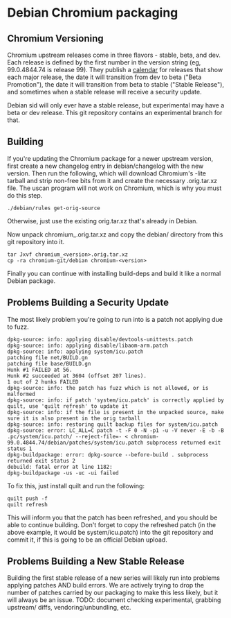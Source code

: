 
# Debian Chromium packaging

## Chromium Versioning

Chromium upstream releases come in three flavors - stable, beta, and dev. Each release is defined by the first number in the version string (eg, 99.0.4844.74 is release 99). They publish a [calendar](https://chromiumdash.appspot.com/schedule) for releases that show each major release, the date it will transition from dev to beta ("Beta Promotion"), the date it will transition from beta to stable ("Stable Release"), and sometimes when a stable release will receive a security update.

Debian sid will only ever have a stable release, but experimental may have a beta or dev release. This git repository contains an experimental branch for that.

## Building

If you're updating the Chromium package for a newer upstream version, first create a new changelog entry in debian/changelog with the new version. Then run the following, which will download Chromium's -lite tarball and strip non-free bits from it and create the necessary .orig.tar.xz file. The uscan program will not work on Chromium, which is why you must do this step.
```
./debian/rules get-orig-source
```
Otherwise, just use the existing orig.tar.xz that's already in Debian.

Now unpack chromium_<version>.orig.tar.xz and copy the debian/ directory from this git repository into it.
```
tar Jxvf chromium_<version>.orig.tar.xz
cp -ra chromium-git/debian chromium-<version>
```

Finally you can continue with installing build-deps and build it like a normal Debian package.


## Problems Building a Security Update

The most likely problem you're going to run into is a patch not applying due to fuzz.

```
dpkg-source: info: applying disable/devtools-unittests.patch
dpkg-source: info: applying disable/libaom-arm.patch
dpkg-source: info: applying system/icu.patch
patching file net/BUILD.gn
patching file base/BUILD.gn
Hunk #1 FAILED at 56.
Hunk #2 succeeded at 3604 (offset 207 lines).
1 out of 2 hunks FAILED
dpkg-source: info: the patch has fuzz which is not allowed, or is malformed
dpkg-source: info: if patch 'system/icu.patch' is correctly applied by quilt, use 'quilt refresh' to update it
dpkg-source: info: if the file is present in the unpacked source, make sure it is also present in the orig tarball
dpkg-source: info: restoring quilt backup files for system/icu.patch
dpkg-source: error: LC_ALL=C patch -t -F 0 -N -p1 -u -V never -E -b -B .pc/system/icu.patch/ --reject-file=- < chromium-99.0.4844.74/debian/patches/system/icu.patch subprocess returned exit status 1
dpkg-buildpackage: error: dpkg-source --before-build . subprocess returned exit status 2
debuild: fatal error at line 1182:
dpkg-buildpackage -us -uc -ui failed
```

To fix this, just install quilt and run the following:

```
quilt push -f
quilt refresh
```
This will inform you that the patch has been refreshed, and you should be able to continue building. Don't forget to copy the refreshed patch (in the above example, it would be system/icu.patch) into the git repository and commit it, if this is going to be an official Debian upload.


## Problems Building a New Stable Release

Building the first stable release of a new series will likely run into problems applying patches AND build errors. We are actively trying to drop the number of patches carried by our packaging to make this less likely, but it will always be an issue.
TODO: document checking experimental, grabbing upstream/ diffs, vendoring/unbundling, etc.
